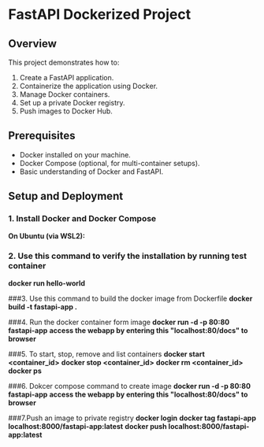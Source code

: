 # FastAPI Dockerized Project

## Overview

This project demonstrates how to:
1. Create a FastAPI application.
2. Containerize the application using Docker.
3. Manage Docker containers.
4. Set up a private Docker registry.
5. Push images to Docker Hub.

## Prerequisites

- Docker installed on your machine.
- Docker Compose (optional, for multi-container setups).
- Basic understanding of Docker and FastAPI.

## Setup and Deployment

### 1. Install Docker and Docker Compose

**On Ubuntu (via WSL2):**

### 2. Use this command to verify the installation by running test container
**docker run hello-world**

###3. Use this command to build the docker image from Dockerfile
**docker build -t fastapi-app .**

###4. Run the docker container form image
**docker run -d -p 80:80 fastapi-app**
**access the webapp by entering this "localhost:80/docs" to browser**

###5. To start, stop, remove and list containers
**docker start <container_id>**
**docker stop <container_id>**
**docker rm <container_id>**
**docker ps**

###6. Dokcer compose command to create image
**docker run -d -p 80:80 fastapi-app**
**access the webapp by entering this "localhost:80/docs" to browser**

###7.Push an image to private registry
**docker login**
**docker tag fastapi-app localhost:8000/fastapi-app:latest**
**docker push localhost:8000/fastapi-app:latest**
